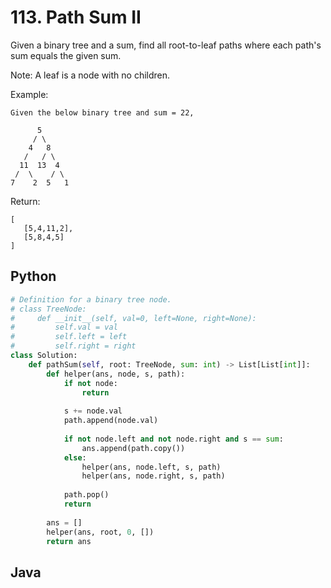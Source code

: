 # 113. Path Sum II
Given a binary tree and a sum, find all root-to-leaf paths where each path's sum equals the given sum.

Note: A leaf is a node with no children.

Example:
```
Given the below binary tree and sum = 22,

      5
     / \
    4   8
   /   / \
  11  13  4
 /  \    / \
7    2  5   1
```
Return:
```
[
   [5,4,11,2],
   [5,8,4,5]
]
```
## Python
``` python
# Definition for a binary tree node.
# class TreeNode:
#     def __init__(self, val=0, left=None, right=None):
#         self.val = val
#         self.left = left
#         self.right = right
class Solution:
    def pathSum(self, root: TreeNode, sum: int) -> List[List[int]]:
        def helper(ans, node, s, path):
            if not node:
                return
            
            s += node.val
            path.append(node.val)
            
            if not node.left and not node.right and s == sum:
                ans.append(path.copy())
            else:
                helper(ans, node.left, s, path)
                helper(ans, node.right, s, path)
            
            path.pop()
            return
        
        ans = []
        helper(ans, root, 0, [])
        return ans
```

## Java
``` java

```